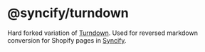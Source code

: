 # @syncify/turndown

Hard forked variation of [Turndown](https://github.com/mixmark-io/turndown). Used for reversed markdown conversion for Shopify pages in [Syncify](https://github.com/panoply/syncify).
